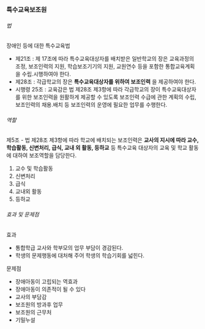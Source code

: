 ### 특수교육보조원

###### 법

장애인 등에 대한 특수교육법
- 제21조 : 제 17조에 따라 특수교육대상자를 배치받은 일반학교의 장은 교육과정의 조정, 보조인력의 지원, 학습보조기기의 지원, 교원연수 등을 포함한 통합교육계획을 수립.시행하여야 한다.
- 제28조 : 각급학교의 장은 **특수교육대상자를 위하여 보조인력** 을 제공하여야 한다.
- 시행령 25조 : 교육감은 법 제28조 제3항에 따라 각급학교의 장이 특수교육대상자를 위한 보조인력을 원활하게 제공할 수 있도록 보조인력 수급에 관한 계획의 수립, 보조인력의 채용.배치 등 보조인력의 운영에 필요한 업무를 수행한다.

###### 역할
제5조 -  법 제28조 제3항에 따라 학교에 배치되는 보조인력은 **교사의 지시에 따라 교수, 학습활동, 신변처리, 급식, 교내 외 활동, 등하교** 등 특수교육 대상자의 교육 및 학교 활동에 대하여 보조역할을 담당한다.

1. 교수 및 학습활동
2. 신변처리
3. 급식
4. 교내외 활동
5. 등하교

###### 효과 및 문제점

효과
- 통합학급 교사와 학부모의 업무 부담이 경감된다.
- 학생의 문제행동에 대처해 주어 학생의 학습기회를 넓힌다.

문제점
- 장애아동이 고립되는 역효과
- 장애아동이 의존적이 될 수 있다
- 교사의 부담감
- 보조원의 방과후 업무
- 보조원의 근무처
- 기밀누설
